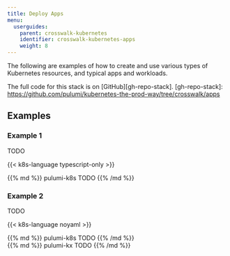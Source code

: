 ```yaml
---
title: Deploy Apps
menu:
  userguides:
    parent: crosswalk-kubernetes
    identifier: crosswalk-kubernetes-apps
    weight: 8
---
```


The following are examples of how to create and use various types of Kubernetes
resources, and typical apps and workloads.

The full code for this stack is on [GitHub][gh-repo-stack].
[gh-repo-stack]: https://github.com/pulumi/kubernetes-the-prod-way/tree/crosswalk/apps

## Examples

### Example 1

TODO

{{< k8s-language typescript-only >}}

<div class="k8s-language-prologue-typescript"></div>
<div class="mt">
{{% md %}}
pulumi-k8s TODO
{{% /md %}}
</div>

### Example 2

TODO

{{< k8s-language noyaml >}}

<div class="k8s-language-prologue-typescript"></div>
<div class="mt">
{{% md %}}
pulumi-k8s TODO
{{% /md %}}
</div>

<div class="k8s-language-prologue-typescript-kx"></div>
<div class="mt">
{{% md %}}
pulumi-kx TODO
{{% /md %}}
</div>
